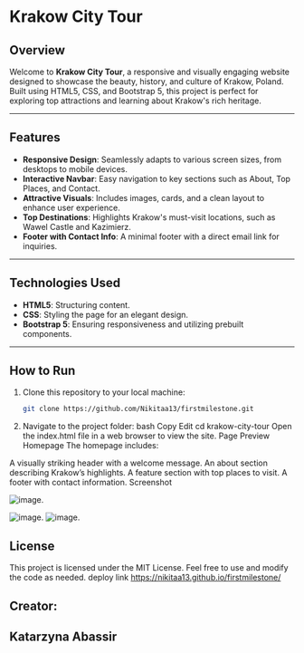 # Krakow City Tour

## Overview
Welcome to **Krakow City Tour**, a responsive and visually engaging website designed to showcase the beauty, history, and culture of Krakow, Poland. Built using HTML5, CSS, and Bootstrap 5, this project is perfect for exploring top attractions and learning about Krakow's rich heritage.

---

## Features
- **Responsive Design**: Seamlessly adapts to various screen sizes, from desktops to mobile devices.
- **Interactive Navbar**: Easy navigation to key sections such as About, Top Places, and Contact.
- **Attractive Visuals**: Includes images, cards, and a clean layout to enhance user experience.
- **Top Destinations**: Highlights Krakow's must-visit locations, such as Wawel Castle and Kazimierz.
- **Footer with Contact Info**: A minimal footer with a direct email link for inquiries.

---

## Technologies Used
- **HTML5**: Structuring content.
- **CSS**: Styling the page for an elegant design.
- **Bootstrap 5**: Ensuring responsiveness and utilizing prebuilt components.

---

## How to Run
1. Clone this repository to your local machine:
   ```bash
   git clone https://github.com/Nikitaa13/firstmilestone.git
   
2.  Navigate to the project folder:
bash
Copy
Edit
cd krakow-city-tour
Open the index.html file in a web browser to view the site.
Page Preview
Homepage
The homepage includes:

A visually striking header with a welcome message.
An about section describing Krakow’s highlights.
A feature section with top places to visit.
A footer with contact information.
Screenshot

![image](https://github.com/Nikitaa13/firstmilestone/blob/5408ae57aacf03294375f45db697bd23616ac659/img/image%20(1).jpg).

   ![image](https://github.com/Nikitaa13/firstmilestone/blob/f25eae0829b83cc97cc888d5aa5ab059b6a3c644/img/image%20(2).jpg).
   ![image](https://github.com/Nikitaa13/firstmilestone/blob/f25eae0829b83cc97cc888d5aa5ab059b6a3c644/img/image%20(3).jpg).



## License
This project is licensed under the MIT License. 
Feel free to use and modify the code as needed.
deploy link https://nikitaa13.github.io/firstmilestone/
## Creator:
## Katarzyna Abassir
